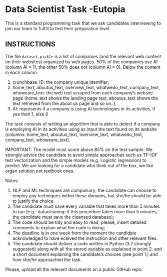 # Data Scientist Task -Eutopia

This is a standard programming task that we ask candidates interviewing to join our team to fulfill to test their preparation level.

## INSTRUCTIONS

The file ```dataset.pickle``` is a list of companies (and the relevant web content on their websites) organized by web pages.
50% of the companies use AI (column AI = 1), the other 50% does not (column AI = 0).
Below the content in each column:

1. crunchbase_ID: the company unique identifier;
2. home_text, aboutus_text, overview_text, whatwedo_text, company_text, whoweare_text: the web text scraped from each company’s website page (home_text shows the landing page text, aboutus_text shows the text retrieved from the about us page and so on..);
3. AI: represents if a company is using AI technologies in its activities, if yes then 1, else 0

The task consists of writing an algorithm that is able to detect if a company is employing AI in its activities using as input
the text found on its website (columns: home_text, aboutus_text, overview_text, whatwedo_text, company_text, whoweare_text).

IMPORTANT: The model must score above 85% on the test sample. We strongly advice the candidate to avoid simple
approaches such us TF-IDF test vectorization and the simple models (e.g. Logistic regression) to predict. We are looking
for a candidate who think out of the box, we like organ solution not textbook ones.

Notes:

1. NLP and ML techniques are compulsory; the candidate can choose to employ any techniques within these domains, but she/he should be able to justify the choice.
2. The candidate must save every variable that takes more than 5 minutes to run (e.g.: datacleaning: if this procedure takes more than 5 minutes, the candidate must save the
cleansed database);
3. The code should be tidy and easy to read; please, insert detailed comments to explain what the code is doing;
4. The deadline is in one week from the moment the candidate acknowledged to have eceived the instruction and other relevant files.
5. The candidate should deliver a code written in Python (3.7 strongly suggested) along with all the stored variable as explained in point 2. and a short document explaining the candidate’s choices (see point 1.) and how she/he approached the task.

Please, upload all the relevant documents on a public GitHub repo.
